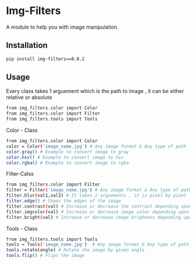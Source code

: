 # Img-Filters

A module to help you with image manipulation.

## Installation
```bash
pip install img-filters==0.0.2
```

## Usage

Every class takes 1 arguement which is the path to image , it can be either relative or absolute

```bash
from img_filters.color import Color
from img_filters.color import Filter
from img_filters.tools import Tools
```


Color - Class
```bash
from img_filters.color import Color
color = Color('image_name.jpg') # Any image format & Any type of path
color.gray() # Example to convert image to gray
color.hsv() # Example to convert image to hsv
color.rgba() # Example to convert image to rgba
```

Filter-Calss
```bash
from img_filters.color import Filter
filter = Filter('image_name.jpg') # Any image format & Any type of path
filter.blur(val1,val2) # It takes 2 arguements , it is pixel by pixel
filter.edge() # Shows the edges of the image
filter.contrast(val) # Increase or decrease the contrast depending upon val given
filter.imgcolor(val) # Increase or decrease image color depending upon val given
filter.bright(val) # Increase or decrease image brighness depending upon val given
```

Tools - Class
```bash
from img_filters.tools import Tools
tools = Tools('image_name.jpg')  # Any image format & Any type of path
tools.rotate(angle) # Rotate the image by given angle
tools.flip() # Flips the image
```